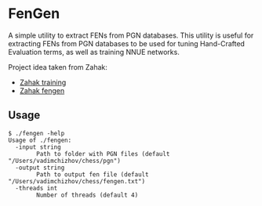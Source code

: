 # FenGen

A simple utility to extract FENs from PGN databases.
This utility is useful for extracting FENs from PGN databases to be used for
tuning Hand-Crafted Evaluation terms, as well as training NNUE networks.

Project idea taken from Zahak:
+ [Zahak training](https://github.com/amanjpro/zahak/blob/master/training.md)
+ [Zahak fengen](https://github.com/amanjpro/fengen)

## Usage

```
$ ./fengen -help
Usage of ./fengen:
  -input string
        Path to folder with PGN files (default "/Users/vadimchizhov/chess/pgn")
  -output string
        Path to output fen file (default "/Users/vadimchizhov/chess/fengen.txt")
  -threads int
        Number of threads (default 4)
```
